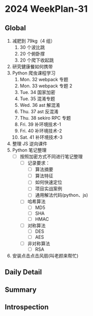 # 2024 WeekPlan-31

## Global

1. 减肥到 79kg（4 组）
   1. 30 个波比跳
   2. 20 个俯卧撑
   3. 20 个爬下收起跳
2. 研究健康餐如何携带
3. Python 爬虫课程学习
   1. Mon. 32 webpack 专题
   2. Mon. 33 webpack 专题 2
   3. Tue. 34 国家加密
   4. Tue. 35 混淆专题
   5. Wed. 36 ast 解混淆
   6. Thu. 37 ast 反混淆
   7. Thu. 38 sekiro RPC 专题
   8. Fri. 39 补环境技术-1
   9. Fri. 40 补环境技术-2
   10. Sat. 41 补环境技术-3
4. 整理 JS 逆向课件
5. Python 笔记整理
   - [ ] 按照加密方式不同进行笔记整理
     - [ ] 记录要求：
       - [ ] 算法摘要
       - [ ] 算法特征
       - [ ] 如何快速定位
       - [ ] 项目实战案例
       - [ ] 通用解法代码(python、js)
     - [ ] 哈希算法
       - [ ] MD5
       - [ ] SHA
       - [ ] HMAC
     - [ ] 对称算法
       - [ ] DES
       - [ ] AES
     - [ ] 非对称算法
       - [ ] RSA
6. 安装点击点击风扇(叫老颜来帮忙)

## Daily Detail

## Summary

## Introspection
